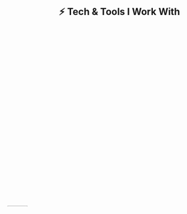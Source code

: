 <h2 align="center">⚡ Tech & Tools I Work With</h2>

<p align="center">
  <marquee direction="up" scrollamount="3" height="400">
    <!-- Web3 -->
    <img src="https://cryptologos.cc/logos/bitcoin-btc-logo.svg?v=025" alt="Bitcoin" width="45"/><br/>
    <img src="https://cryptologos.cc/logos/ethereum-eth-logo.svg?v=025" alt="Ethereum" width="45"/><br/>
    <img src="https://cryptologos.cc/logos/polygon-matic-logo.svg?v=025" alt="Polygon" width="45"/><br/>
    <img src="https://cryptologos.cc/logos/binance-coin-bnb-logo.svg?v=025" alt="Binance" width="45"/><br/>
    <img src="https://cryptologos.cc/logos/solana-sol-logo.svg?v=025" alt="Solana" width="45"/><br/><br/>

    <!-- Languages -->
    <img src="https://cdn.jsdelivr.net/gh/devicons/devicon/icons/javascript/javascript-original.svg" width="50"/><br/>
    <img src="https://cdn.jsdelivr.net/gh/devicons/devicon/icons/typescript/typescript-original.svg" width="50"/><br/>
    <img src="https://cdn.jsdelivr.net/gh/devicons/devicon/icons/cplusplus/cplusplus-original.svg" width="50"/><br/>
    <img src="https://cdn.jsdelivr.net/gh/devicons/devicon/icons/python/python-original.svg" width="50"/><br/><br/>

    <!-- Backend -->
    <img src="https://cdn.jsdelivr.net/gh/devicons/devicon/icons/nodejs/nodejs-original.svg" width="50"/><br/>
    <img src="https://cdn.jsdelivr.net/gh/devicons/devicon/icons/express/express-original.svg" width="50"/><br/>
    <img src="https://cdn.jsdelivr.net/gh/devicons/devicon/icons/django/django-plain.svg" width="50"/><br/><br/>

    <!-- Databases -->
    <img src="https://cdn.jsdelivr.net/gh/devicons/devicon/icons/mongodb/mongodb-original.svg" width="50"/><br/>
    <img src="https://cdn.jsdelivr.net/gh/devicons/devicon/icons/postgresql/postgresql-original.svg" width="50"/><br/>
    <img src="https://cdn.jsdelivr.net/gh/devicons/devicon/icons/redis/redis-original.svg" width="50"/><br/><br/>

    <!-- DevOps -->
    <img src="https://cdn.jsdelivr.net/gh/devicons/devicon/icons/docker/docker-original.svg" width="50"/><br/>
    <img src="https://cdn.jsdelivr.net/gh/devicons/devicon/icons/kubernetes/kubernetes-plain.svg" width="50"/><br/>
    <img src="https://cdn.jsdelivr.net/gh/devicons/devicon/icons/amazonwebservices/amazonwebservices-original.svg" width="50"/><br/>
    <img src="https://cdn.jsdelivr.net/gh/devicons/devicon/icons/linux/linux-original.svg" width="50"/><br/><br/>

    <!-- Tools -->
    <img src="https://cdn.jsdelivr.net/gh/devicons/devicon/icons/git/git-original.svg" width="50"/><br/>
    <img src="https://cdn.jsdelivr.net/gh/devicons/devicon/icons/github/github-original.svg" width="50"/><br/>
    <img src="https://cdn.jsdelivr.net/gh/devicons/devicon/icons/npm/npm-original-wordmark.svg" width="50"/><br/>
    <img src="https://www.vectorlogo.zone/logos/getpostman/getpostman-icon.svg" width="50"/><br/>
  </marquee>
</p>


